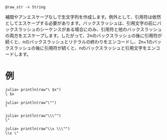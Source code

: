 ```
@raw_str -> String
```

補間やアンエスケープなしで生文字列を作成します。例外として、引用符は依然としてエスケープする必要があります。バックスラッシュは、引用文字の前にバックスラッシュのシーケンスがある場合にのみ、引用符と他のバックスラッシュの両方をエスケープします。したがって、2nのバックスラッシュの後に引用符が続くと、nのバックスラッシュとリテラルの終わりをエンコードし、2n+1のバックスラッシュの後に引用符が続くと、nのバックスラッシュと引用文字をエンコードします。

# 例

```jldoctest
julia> println(raw"\ $x")
\ $x

julia> println(raw"\"")
"

julia> println(raw"\\\"")
\"

julia> println(raw"\\x \\\"")
\\x \"
```
